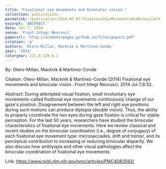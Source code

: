 ```yaml
---
title: "Fixational eye movements and binocular vision."
collection: publications
permalink: /publication/2014-07-07-FixationalEyeMovementsAndBinocularVision_
excerpt: 'ABSTRACT.'
date: Jul 7, 2014
venue: 'Front Integr Neurosci'
paperurl: 'http://academicpages.github.io/files/paper1.pdf'
citation: 'a'
authors: 'Otero-Millan, Macknik & Martinez-Conde'
year: '2014'
coloryear: 221,0,129,0.2
---
```


By: Otero-Millan, Macknik & Martinez-Conde

Citation: Otero-Millan, Macknik & Martinez-Conde (2014) Fixational eye movements and binocular vision.. Front Integr Neurosci. 2014 Jul 7;8:52. 

Abstract: During attempted visual fixation, small involuntary eye movements-called fixational eye movements-continuously change of our gaze's position. Disagreement between the left and right eye positions during such motions can produce diplopia (double vision). Thus, the ability to properly coordinate the two eyes during gaze fixation is critical for stable perception. For the last 50 years, researchers have studied the binocular characteristics of fixational eye movements. Here we review classical and recent studies on the binocular coordination (i.e., degree of conjugacy) of each fixational eye movement type: microsaccades, drift and tremor, and its perceptual contribution to increasing or reducing binocular disparity. We also discuss how amblyopia and other visual pathologies affect the binocular coordination of fixational eye movements.

Link: https://www.ncbi.nlm.nih.gov/pmc/articles/PMC4083562/
